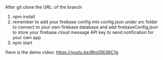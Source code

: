 After git clone the URL: of the branch 
1. npm install
2. remember to add your firebase config into config.json under src folder to connect to your own firebase database and add firebaseConfig.json to store your firebase cloud message API key to send notification for your own app
2. npm start

!here is the demo video: https://youtu.be/8hoD6j36C1g 